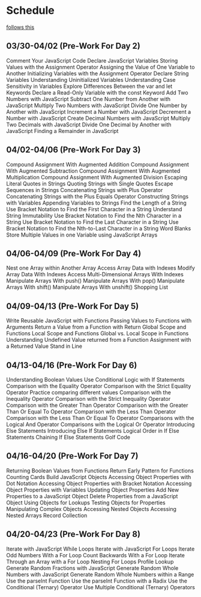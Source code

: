 # Schedule

[follows this](https://www.freecodecamp.org/learn/javascript-algorithms-and-data-structures/#basic-javascript)

## 03/30-04/02 (Pre-Work For Day 2)
Comment Your JavaScript Code
Declare JavaScript Variables
Storing Values with the Assignment Operator
Assigning the Value of One Variable to Another
Initializing Variables with the Assignment Operator
Declare String Variables
Understanding Uninitialized Variables
Understanding Case Sensitivity in Variables
Explore Differences Between the var and let Keywords
Declare a Read-Only Variable with the const Keyword
Add Two Numbers with JavaScript
Subtract One Number from Another with JavaScript
Multiply Two Numbers with JavaScript
Divide One Number by Another with JavaScript
Increment a Number with JavaScript
Decrement a Number with JavaScript
Create Decimal Numbers with JavaScript
Multiply Two Decimals with JavaScript
Divide One Decimal by Another with JavaScript
Finding a Remainder in JavaScript

## 04/02-04/06 (Pre-Work For Day 3)
Compound Assignment With Augmented Addition
Compound Assignment With Augmented Subtraction
Compound Assignment With Augmented Multiplication
Compound Assignment With Augmented Division
Escaping Literal Quotes in Strings
Quoting Strings with Single Quotes
Escape Sequences in Strings
Concatenating Strings with Plus Operator
Concatenating Strings with the Plus Equals Operator
Constructing Strings with Variables
Appending Variables to Strings
Find the Length of a String
Use Bracket Notation to Find the First Character in a String
Understand String Immutability
Use Bracket Notation to Find the Nth Character in a String
Use Bracket Notation to Find the Last Character in a String
Use Bracket Notation to Find the Nth-to-Last Character in a String
Word Blanks
Store Multiple Values in one Variable using JavaScript Arrays

## 04/06-04/09 (Pre-Work For Day 4)
Nest one Array within Another Array
Access Array Data with Indexes
Modify Array Data With Indexes
Access Multi-Dimensional Arrays With Indexes
Manipulate Arrays With push()
Manipulate Arrays With pop()
Manipulate Arrays With shift()
Manipulate Arrays With unshift()
Shopping List

## 04/09-04/13 (Pre-Work For Day 5)
Write Reusable JavaScript with Functions
Passing Values to Functions with Arguments
Return a Value from a Function with Return
Global Scope and Functions
Local Scope and Functions
Global vs. Local Scope in Functions
Understanding Undefined Value returned from a Function
Assignment with a Returned Value
Stand in Line

## 04/13-04/16 (Pre-Work For Day 6)
Understanding Boolean Values
Use Conditional Logic with If Statements
Comparison with the Equality Operator
Comparison with the Strict Equality Operator
Practice comparing different values
Comparison with the Inequality Operator
Comparison with the Strict Inequality Operator
Comparison with the Greater Than Operator
Comparison with the Greater Than Or Equal To Operator
Comparison with the Less Than Operator
Comparison with the Less Than Or Equal To Operator
Comparisons with the Logical And Operator
Comparisons with the Logical Or Operator
Introducing Else Statements
Introducing Else If Statements
Logical Order in If Else Statements
Chaining If Else Statements
Golf Code

## 04/16-04/20 (Pre-Work For Day 7)
Returning Boolean Values from Functions
Return Early Pattern for Functions
Counting Cards
Build JavaScript Objects
Accessing Object Properties with Dot Notation
Accessing Object Properties with Bracket Notation
Accessing Object Properties with Variables
Updating Object Properties
Add New Properties to a JavaScript Object
Delete Properties from a JavaScript Object
Using Objects for Lookups
Testing Objects for Properties
Manipulating Complex Objects
Accessing Nested Objects
Accessing Nested Arrays
Record Collection

## 04/20-04/23 (Pre-Work For Day 8)
Iterate with JavaScript While Loops
Iterate with JavaScript For Loops
Iterate Odd Numbers With a For Loop
Count Backwards With a For Loop
Iterate Through an Array with a For Loop
Nesting For Loops
Profile Lookup
Generate Random Fractions with JavaScript
Generate Random Whole Numbers with JavaScript
Generate Random Whole Numbers within a Range
Use the parseInt Function
Use the parseInt Function with a Radix
Use the Conditional (Ternary) Operator
Use Multiple Conditional (Ternary) Operators